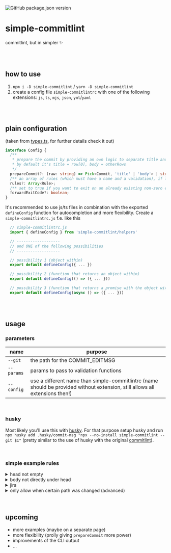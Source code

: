 ![GitHub package.json version](https://img.shields.io/github/package-json/v/steve-py96/ahocon?style=flat-square&color=000000)

# simple-commitlint

commitlint, but in simpler ✨

<br />
<br />

## how to use

1. `npm i -D simple-commitlint` / `yarn -D simple-commitlint`
2. create a config file `simple-commitlintrc` with one of the following extensions: `js`, `ts`, `mjs`, `json`, `yml`/`yaml`

<br />
<br />

## plain configuration

(taken from [types.ts](./src/types.ts), for further details check it out)

```ts
interface Config {
  /**
   * prepare the commit by providing an own logic to separate title and body (return a string if it's an invalid commit to prepare)
   * by default it's title = row[0], body = otherRows
   */
  prepareCommit?: (raw: string) => Pick<Commit, 'title' | 'body'> | string;
  /** an array of rules (which must have a name and a validation), if left empty the linter exits with code 0 */
  rules?: Array<Rule>;
  /** set to true if you want to exit on an already existing non-zero exit code (it's simply forwarded) */
  forwardExitCode?: boolean;
}
```

It's recommended to use js/ts files in combination with the exported `defineConfig` function for autocompletion and more flexibility.
Create a `simple-commitlintrc.js` f.e. like this

```js
  // simple-commitlintrc.js
  import { defineConfig } from 'simple-commitlint/helpers'

  // -------------------
  // and ONE of the following possibilities
  // -------------------

  // possibility 1 (object within)
  export default defineConfig({ ... })

  // possibility 2 (function that returns an object within)
  export default defineConfig(() => ({ ... }))

  // possibility 3 (function that returns a promise with the object within)
  export default defineConfig(async () => ({ ... }))
```

<br />
<br />

## usage

### parameters

| name       | purpose                                                                                                                      |
| ---------- | ---------------------------------------------------------------------------------------------------------------------------- |
| `--git`    | the path for the COMMIT_EDITMSG                                                                                              |
| `--params` | params to pass to validation functions                                                                                       |
| `--config` | use a different name than simple-commitlintrc (name should be provided without extension, still allows all extensions then!) |

<br />

### husky

Most likely you'll use this with [husky](https://github.com/typicode/husky). For that purpose setup husky and run `npx husky add .husky/commit-msg "npx --no-install simple-commitlint --git $1"` (pretty similar to the use of husky with the original [commitlint](https://github.com/conventional-changelog/commitlint/)).

<br />

### simple example rules

<details>
  <summary> head not empty </summary>

```js
defineConfig({
  rules: [
    {
      name: 'head-not-empty',
      valid({ title }) {
        return title.length > 0;
      },
    },
  ],
});
```

</details>

<details>
  <summary> body not directly under head </summary>

```js
defineConfig({
  rules: [
    {
      name: 'body-not-directly-under-head',
      valid({ body }) {
        return body.split('\n')[0].trim().length === 0;
      },
    },
  ],
});
```

</details>

<details>
  <summary> jira </summary>

```js
defineConfig({
  rules: [
    {
      name: 'jira',
      valid({ title }) {
        return /^[A-Z]+-\d+ ?(?:\/\/?|:) ?[^\/ ].*$/.test(title);
      },
    },
  ],
});
```

</details>

<details>
  <summary> only allow when certain path was changed (advanced) </summary>

(required to add params, example within `.husky/commit-msg`)

```sh
  npx simple-commitlint --git $1 --params "$(git diff --name-only)"
```

```js
defineConfig({
  rules: [
    {
      name: 'special-case',
      valid({ title, cli }) {
        if (cli.split('\n').some((path) => path.endsWith('fileABC.ts')))
          return /someSpecialTest/.test(title);

        return /defaultTest/.test(title);
      },
    },
  ],
});
```

</details>

<br />
<br />

## upcoming

- more examples (maybe on a separate page)
- more flexibility (prolly giving `prepareCommit` more power)
- improvements of the CLI output
- ...
